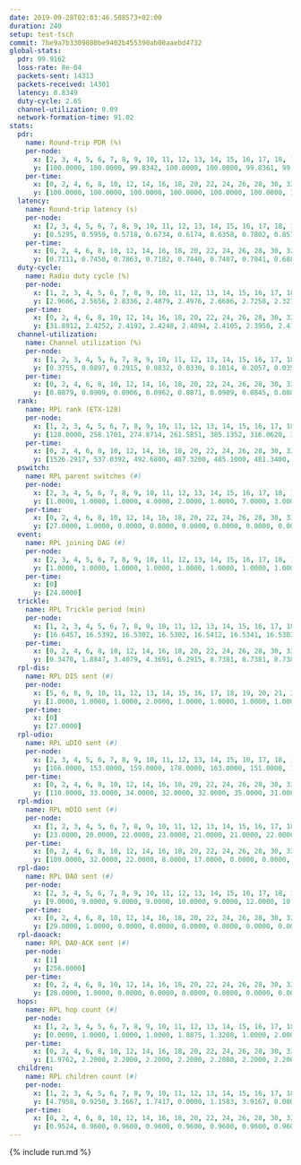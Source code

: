 ```yaml
---
date: 2019-09-28T02:03:46.508573+02:00
duration: 240
setup: test-tsch
commit: 7be9a7b3309080be9402b455390ab00aaebd4732
global-stats:
  pdr: 99.9162
  loss-rate: 8e-04
  packets-sent: 14313
  packets-received: 14301
  latency: 0.8349
  duty-cycle: 2.65
  channel-utilization: 0.09
  network-formation-time: 91.02
stats:
  pdr:
    name: Round-trip PDR (%)
    per-node:
      x: [2, 3, 4, 5, 6, 7, 8, 9, 10, 11, 12, 13, 14, 15, 16, 17, 18, 19, 20, 21, 22, 23, 24, 25]
      y: [100.0000, 100.0000, 99.8342, 100.0000, 100.0000, 99.8361, 99.8363, 100.0000, 100.0000, 100.0000, 100.0000, 99.8296, 100.0000, 99.6865, 100.0000, 99.6377, 99.6429, 100.0000, 100.0000, 100.0000, 100.0000, 99.8252, 100.0000, 99.8316]
    per-time:
      x: [0, 2, 4, 6, 8, 10, 12, 14, 16, 18, 20, 22, 24, 26, 28, 30, 32, 34, 36, 38, 40, 42, 44, 46, 48, 50, 52, 54, 56, 58, 60, 62, 64, 66, 68, 70, 72, 74, 76, 78, 80, 82, 84, 86, 88, 90, 92, 94, 96, 98, 100, 102, 104, 106, 108, 110, 112, 114, 116, 118, 120, 122, 124, 126, 128, 130, 132, 134, 136, 138, 140, 142, 144, 146, 148, 150, 152, 154, 156, 158, 160, 162, 164, 166, 168, 170, 172, 174, 176, 178, 180, 182, 184, 186, 188, 190, 192, 194, 196, 198, 200, 202, 204, 206, 208, 210, 212, 214, 216, 218, 220, 222, 224, 226, 228, 230, 232, 234, 236, 238, 240]
      y: [100.0000, 100.0000, 100.0000, 100.0000, 100.0000, 100.0000, 100.0000, 100.0000, 100.0000, 100.0000, 100.0000, 100.0000, 100.0000, 100.0000, 100.0000, 100.0000, 100.0000, 100.0000, 100.0000, 100.0000, 100.0000, 100.0000, 100.0000, 100.0000, 100.0000, 100.0000, 100.0000, 100.0000, 99.1597, 100.0000, 99.1667, 99.1667, 100.0000, 100.0000, 100.0000, 100.0000, 100.0000, 100.0000, 100.0000, 100.0000, 100.0000, 100.0000, 100.0000, 100.0000, 100.0000, 100.0000, 100.0000, 100.0000, 100.0000, 100.0000, 100.0000, 100.0000, 100.0000, 100.0000, 100.0000, 100.0000, 100.0000, 100.0000, 99.1667, 100.0000, 99.1667, 100.0000, 100.0000, 100.0000, 100.0000, 100.0000, 100.0000, 100.0000, 100.0000, 100.0000, 100.0000, 100.0000, 100.0000, 100.0000, 100.0000, 100.0000, 100.0000, 100.0000, 100.0000, 100.0000, 100.0000, 100.0000, 100.0000, 100.0000, 100.0000, 100.0000, 100.0000, 100.0000, 100.0000, 100.0000, 99.1667, 100.0000, 100.0000, 100.0000, 100.0000, 100.0000, 100.0000, 99.1667, 100.0000, 99.1667, 100.0000, 100.0000, 100.0000, 100.0000, 100.0000, 100.0000, 98.3333, 99.1667, 100.0000, 99.1667, 100.0000, 100.0000, 100.0000, 100.0000, 100.0000, 100.0000, 100.0000, 100.0000, 100.0000, 100.0000, null]
  latency:
    name: Round-trip latency (s)
    per-node:
      x: [2, 3, 4, 5, 6, 7, 8, 9, 10, 11, 12, 13, 14, 15, 16, 17, 18, 19, 20, 21, 22, 23, 24, 25]
      y: [0.5295, 0.5959, 0.5718, 0.6734, 0.6174, 0.6358, 0.7802, 0.8572, 0.7098, 0.8860, 0.7586, 0.6881, 0.8243, 0.8984, 0.6973, 0.9178, 1.0113, 0.9183, 0.8666, 1.0099, 1.0470, 1.1395, 1.1560, 1.2997]
    per-time:
      x: [0, 2, 4, 6, 8, 10, 12, 14, 16, 18, 20, 22, 24, 26, 28, 30, 32, 34, 36, 38, 40, 42, 44, 46, 48, 50, 52, 54, 56, 58, 60, 62, 64, 66, 68, 70, 72, 74, 76, 78, 80, 82, 84, 86, 88, 90, 92, 94, 96, 98, 100, 102, 104, 106, 108, 110, 112, 114, 116, 118, 120, 122, 124, 126, 128, 130, 132, 134, 136, 138, 140, 142, 144, 146, 148, 150, 152, 154, 156, 158, 160, 162, 164, 166, 168, 170, 172, 174, 176, 178, 180, 182, 184, 186, 188, 190, 192, 194, 196, 198, 200, 202, 204, 206, 208, 210, 212, 214, 216, 218, 220, 222, 224, 226, 228, 230, 232, 234, 236, 238, 240]
      y: [0.7111, 0.7450, 0.7863, 0.7182, 0.7440, 0.7407, 0.7041, 0.6887, 0.6875, 0.6949, 0.6997, 0.6862, 0.7050, 0.6988, 0.7364, 0.6902, 0.6547, 0.6910, 0.6719, 0.7065, 0.6698, 0.7256, 0.6305, 0.6671, 0.6783, 0.6353, 0.6987, 0.7044, 0.7035, 0.7017, 0.7524, 0.6979, 0.7637, 0.7353, 0.7403, 0.7208, 0.7580, 0.6957, 0.6116, 0.6499, 0.7322, 0.7654, 0.6624, 0.7010, 0.6635, 0.6692, 0.6360, 0.7413, 0.7717, 0.7217, 0.6493, 0.6563, 0.6763, 0.7000, 0.7904, 0.6971, 0.7012, 0.6812, 0.7244, 0.7516, 0.7186, 0.7649, 0.6558, 0.7067, 0.6511, 0.6890, 0.7382, 0.7744, 0.6897, 0.6320, 0.6677, 0.6551, 0.7398, 0.7991, 0.7341, 0.7099, 0.7186, 0.7827, 0.8340, 0.7230, 0.7552, 0.7132, 0.7029, 0.8577, 0.9251, 0.8655, 0.7816, 0.7324, 0.7269, 0.9113, 1.2726, 0.9467, 0.9187, 0.8026, 0.7635, 0.9728, 1.5531, 1.3456, 1.0461, 0.9591, 0.7907, 0.9164, 1.6028, 1.4222, 1.1058, 0.8705, 0.9482, 0.9033, 1.6108, 1.5655, 1.4350, 1.2070, 1.0245, 1.0837, 1.6258, 1.6411, 1.5578, 1.5155, 1.3452, 1.0586, null]
  duty-cycle:
    name: Radio duty cycle (%)
    per-node:
      x: [1, 2, 3, 4, 5, 6, 7, 8, 9, 10, 11, 12, 13, 14, 15, 16, 17, 18, 19, 20, 21, 22, 23, 24, 25]
      y: [2.9606, 2.5656, 2.8336, 2.4879, 2.4976, 2.6686, 2.7258, 2.3278, 2.5571, 2.4939, 2.4876, 2.6645, 2.6165, 2.4872, 2.6152, 2.9490, 2.5255, 2.5623, 2.6555, 2.8510, 2.7942, 2.6866, 2.7573, 2.6220, 2.7670]
    per-time:
      x: [0, 2, 4, 6, 8, 10, 12, 14, 16, 18, 20, 22, 24, 26, 28, 30, 32, 34, 36, 38, 40, 42, 44, 46, 48, 50, 52, 54, 56, 58, 60, 62, 64, 66, 68, 70, 72, 74, 76, 78, 80, 82, 84, 86, 88, 90, 92, 94, 96, 98, 100, 102, 104, 106, 108, 110, 112, 114, 116, 118, 120, 122, 124, 126, 128, 130, 132, 134, 136, 138, 140, 142, 144, 146, 148, 150, 152, 154, 156, 158, 160, 162, 164, 166, 168, 170, 172, 174, 176, 178, 180, 182, 184, 186, 188, 190, 192, 194, 196, 198, 200, 202, 204, 206, 208, 210, 212, 214, 216, 218, 220, 222, 224, 226, 228, 230, 232, 234, 236, 238]
      y: [31.8912, 2.4252, 2.4192, 2.4248, 2.4094, 2.4105, 2.3950, 2.4108, 2.4082, 2.3947, 2.3958, 2.3861, 2.3958, 2.3952, 2.4376, 2.4122, 2.4005, 2.4025, 2.3873, 2.4027, 2.4000, 2.3985, 2.4061, 2.3985, 2.4047, 2.4005, 2.3874, 2.3952, 2.4171, 2.3985, 2.3987, 2.4238, 2.4088, 2.4114, 2.4120, 2.3966, 2.3991, 2.4103, 2.3843, 2.3853, 2.3980, 2.4150, 2.4026, 2.4015, 2.4038, 2.3972, 2.4010, 2.3879, 2.4238, 2.4034, 2.3959, 2.4066, 2.4004, 2.3895, 2.3925, 2.3975, 2.3955, 2.4116, 2.4014, 2.4076, 2.4011, 2.3941, 2.3958, 2.3957, 2.4014, 2.4028, 2.3991, 2.4022, 2.4055, 2.3861, 2.3815, 2.4007, 2.3903, 2.3922, 2.4086, 2.3985, 2.4005, 2.4055, 2.4056, 2.4001, 2.3821, 2.4172, 2.3944, 2.3969, 2.3964, 2.3978, 2.4026, 2.3907, 2.3979, 2.3909, 2.3950, 2.3897, 2.3934, 2.3977, 2.3885, 2.4096, 2.3917, 2.3902, 2.3868, 2.3959, 2.3917, 2.3849, 2.3904, 2.4081, 2.3983, 2.4016, 2.3945, 2.4001, 2.3973, 2.4144, 2.4007, 2.4051, 2.3988, 2.4010, 2.4226, 2.4111, 2.3963, 2.3978, 2.3940, 2.4123]
  channel-utilization:
    name: Channel utilization (%)
    per-node:
      x: [1, 2, 3, 4, 5, 6, 7, 8, 9, 10, 11, 12, 13, 14, 15, 16, 17, 18, 19, 20, 21, 22, 23, 24, 25]
      y: [0.3755, 0.0897, 0.2915, 0.0832, 0.0330, 0.1014, 0.2057, 0.0358, 0.0357, 0.0333, 0.0328, 0.0349, 0.0961, 0.0357, 0.0485, 0.2066, 0.0426, 0.0347, 0.0631, 0.0446, 0.0767, 0.0369, 0.0304, 0.0312, 0.0320]
    per-time:
      x: [0, 2, 4, 6, 8, 10, 12, 14, 16, 18, 20, 22, 24, 26, 28, 30, 32, 34, 36, 38, 40, 42, 44, 46, 48, 50, 52, 54, 56, 58, 60, 62, 64, 66, 68, 70, 72, 74, 76, 78, 80, 82, 84, 86, 88, 90, 92, 94, 96, 98, 100, 102, 104, 106, 108, 110, 112, 114, 116, 118, 120, 122, 124, 126, 128, 130, 132, 134, 136, 138, 140, 142, 144, 146, 148, 150, 152, 154, 156, 158, 160, 162, 164, 166, 168, 170, 172, 174, 176, 178, 180, 182, 184, 186, 188, 190, 192, 194, 196, 198, 200, 202, 204, 206, 208, 210, 212, 214, 216, 218, 220, 222, 224, 226, 228, 230, 232, 234, 236, 238]
      y: [0.0879, 0.0909, 0.0906, 0.0962, 0.0871, 0.0909, 0.0845, 0.0883, 0.0860, 0.0830, 0.0844, 0.0809, 0.0847, 0.0850, 0.1017, 0.0926, 0.0822, 0.0853, 0.0809, 0.0882, 0.0857, 0.0853, 0.0873, 0.0812, 0.0847, 0.0858, 0.0789, 0.0847, 0.0951, 0.0851, 0.0872, 0.0952, 0.0875, 0.0899, 0.0915, 0.0847, 0.0853, 0.0893, 0.0797, 0.0816, 0.0883, 0.0897, 0.0885, 0.0863, 0.0873, 0.0825, 0.0892, 0.0826, 0.0934, 0.0858, 0.0836, 0.0861, 0.0847, 0.0810, 0.0821, 0.0867, 0.0845, 0.0902, 0.0869, 0.0890, 0.0851, 0.0820, 0.0827, 0.0823, 0.0874, 0.0868, 0.0842, 0.0857, 0.0867, 0.0785, 0.0768, 0.0866, 0.0814, 0.0811, 0.0870, 0.0834, 0.0840, 0.0875, 0.0847, 0.0851, 0.0777, 0.0929, 0.0822, 0.0843, 0.0822, 0.0820, 0.0849, 0.0803, 0.0842, 0.0855, 0.0791, 0.0809, 0.0819, 0.0835, 0.0784, 0.0869, 0.0812, 0.0809, 0.0799, 0.0845, 0.0814, 0.0791, 0.0792, 0.0858, 0.0837, 0.0854, 0.0817, 0.0851, 0.0837, 0.0903, 0.0873, 0.0833, 0.0833, 0.0804, 0.0947, 0.0903, 0.0864, 0.0831, 0.0821, 0.0879]
  rank:
    name: RPL rank (ETX-128)
    per-node:
      x: [1, 2, 3, 4, 5, 6, 7, 8, 9, 10, 11, 12, 13, 14, 15, 16, 17, 18, 19, 20, 21, 22, 23, 24, 25]
      y: [128.0000, 258.1701, 274.8714, 261.5851, 385.1352, 316.0620, 313.4315, 432.4615, 462.1440, 414.7613, 453.4463, 422.0442, 439.6516, 501.1120, 443.6198, 424.7541, 511.6802, 586.8072, 566.7671, 563.7542, 579.9426, 581.6543, 679.1336, 965.2500, 694.8648]
    per-time:
      x: [0, 2, 4, 6, 8, 10, 12, 14, 16, 18, 20, 22, 24, 26, 28, 30, 32, 34, 36, 38, 40, 42, 44, 46, 48, 50, 52, 54, 56, 58, 60, 62, 64, 66, 68, 70, 72, 74, 76, 78, 80, 82, 84, 86, 88, 90, 92, 94, 96, 98, 100, 102, 104, 106, 108, 110, 112, 114, 116, 118, 120, 122, 124, 126, 128, 130, 132, 134, 136, 138, 140, 142, 144, 146, 148, 150, 152, 154, 156, 158, 160, 162, 164, 166, 168, 170, 172, 174, 176, 178, 180, 182, 184, 186, 188, 190, 192, 194, 196, 198, 200, 202, 204, 206, 208, 210, 212, 214, 216, 218, 220, 222, 224, 226, 228, 230, 232, 234, 236, 238]
      y: [1526.2917, 537.0392, 492.6800, 487.3200, 485.1000, 481.3400, 482.0200, 473.5000, 464.0400, 471.6400, 475.4600, 472.7255, 466.0200, 464.3137, 457.2800, 456.8000, 455.3400, 447.4600, 448.3800, 448.7200, 449.1765, 443.7255, 444.1000, 447.7059, 446.6667, 445.5800, 443.7800, 441.7451, 463.1600, 472.1600, 463.0000, 496.5000, 516.5098, 503.6078, 489.4200, 486.6600, 489.6604, 470.2600, 461.2075, 466.9615, 456.5800, 462.7000, 457.1200, 456.2200, 452.4706, 451.9800, 453.3137, 450.2000, 454.2593, 444.4118, 440.8800, 438.9200, 444.2200, 443.6000, 447.2157, 449.8600, 446.8077, 447.8400, 452.1200, 465.1765, 467.2200, 462.8235, 452.9057, 451.9600, 468.0377, 453.4600, 453.9600, 447.3000, 450.5600, 451.9200, 457.4200, 459.1800, 456.8800, 457.7308, 445.2800, 447.6226, 432.4000, 437.4314, 433.7843, 430.6800, 437.8462, 434.3462, 428.8800, 427.0800, 426.0400, 426.8600, 425.4200, 432.5800, 430.9200, 431.3000, 431.9800, 438.9020, 443.5600, 448.2549, 446.7000, 451.5800, 456.8235, 458.0800, 454.2115, 452.0196, 454.1373, 451.9800, 447.8039, 443.5600, 451.0400, 444.2941, 437.9038, 436.6200, 444.8462, 445.6154, 445.8824, 449.2000, 448.0000, 446.4200, 486.3455, 462.6852, 461.0600, 461.4600, 465.1200, 460.4528]
  pswitch:
    name: RPL parent switches (#)
    per-node:
      x: [2, 3, 4, 5, 6, 7, 8, 9, 10, 11, 12, 13, 14, 15, 16, 17, 18, 19, 20, 21, 22, 23, 24, 25]
      y: [1.0000, 1.0000, 1.0000, 4.0000, 2.0000, 1.0000, 7.0000, 3.0000, 3.0000, 2.0000, 9.0000, 4.0000, 1.0000, 2.0000, 4.0000, 7.0000, 9.0000, 9.0000, 1.0000, 5.0000, 4.0000, 8.0000, 12.0000, 5.0000]
    per-time:
      x: [0, 2, 4, 6, 8, 10, 12, 14, 16, 18, 20, 22, 24, 26, 28, 30, 32, 34, 36, 38, 40, 42, 44, 46, 48, 50, 52, 54, 56, 58, 60, 62, 64, 66, 68, 70, 72, 74, 76, 78, 80, 82, 84, 86, 88, 90, 92, 94, 96, 98, 100, 102, 104, 106, 108, 110, 112, 114, 116, 118, 120, 122, 124, 126, 128, 130, 132, 134, 136, 138, 140, 142, 144, 146, 148, 150, 152, 154, 156, 158, 160, 162, 164, 166, 168, 170, 172, 174, 176, 178, 180, 182, 184, 186, 188, 190, 192, 194, 196, 198, 200, 202, 204, 206, 208, 210, 212, 214, 216, 218, 220, 222, 224, 226, 228, 230, 232, 234, 236, 238]
      y: [27.0000, 1.0000, 0.0000, 0.0000, 0.0000, 0.0000, 0.0000, 0.0000, 0.0000, 0.0000, 0.0000, 1.0000, 0.0000, 1.0000, 0.0000, 0.0000, 0.0000, 0.0000, 0.0000, 0.0000, 1.0000, 1.0000, 0.0000, 1.0000, 1.0000, 0.0000, 0.0000, 1.0000, 0.0000, 0.0000, 1.0000, 2.0000, 1.0000, 1.0000, 0.0000, 0.0000, 3.0000, 0.0000, 3.0000, 2.0000, 0.0000, 0.0000, 0.0000, 0.0000, 1.0000, 0.0000, 1.0000, 0.0000, 4.0000, 1.0000, 0.0000, 0.0000, 0.0000, 0.0000, 1.0000, 0.0000, 2.0000, 0.0000, 0.0000, 1.0000, 0.0000, 1.0000, 3.0000, 0.0000, 3.0000, 0.0000, 0.0000, 0.0000, 0.0000, 0.0000, 0.0000, 0.0000, 0.0000, 2.0000, 0.0000, 3.0000, 0.0000, 1.0000, 1.0000, 0.0000, 2.0000, 2.0000, 0.0000, 0.0000, 0.0000, 0.0000, 0.0000, 0.0000, 0.0000, 0.0000, 0.0000, 1.0000, 0.0000, 1.0000, 0.0000, 0.0000, 1.0000, 0.0000, 2.0000, 1.0000, 1.0000, 0.0000, 1.0000, 0.0000, 0.0000, 1.0000, 2.0000, 0.0000, 2.0000, 2.0000, 1.0000, 0.0000, 0.0000, 0.0000, 5.0000, 4.0000, 0.0000, 0.0000, 0.0000, 3.0000]
  event:
    name: RPL joining DAG (#)
    per-node:
      x: [2, 3, 4, 5, 6, 7, 8, 9, 10, 11, 12, 13, 14, 15, 16, 17, 18, 19, 20, 21, 22, 23, 24, 25]
      y: [1.0000, 1.0000, 1.0000, 1.0000, 1.0000, 1.0000, 1.0000, 1.0000, 1.0000, 1.0000, 1.0000, 1.0000, 1.0000, 1.0000, 1.0000, 1.0000, 1.0000, 1.0000, 1.0000, 1.0000, 1.0000, 1.0000, 1.0000, 1.0000]
    per-time:
      x: [0]
      y: [24.0000]
  trickle:
    name: RPL Trickle period (min)
    per-node:
      x: [1, 2, 3, 4, 5, 6, 7, 8, 9, 10, 11, 12, 13, 14, 15, 16, 17, 18, 19, 20, 21, 22, 23, 24, 25]
      y: [16.6457, 16.5392, 16.5302, 16.5302, 16.5412, 16.5341, 16.5302, 16.4827, 16.5329, 16.5380, 16.4658, 16.4827, 16.5365, 16.5302, 16.5262, 16.5342, 16.5620, 16.5554, 16.4827, 16.5717, 16.6056, 16.6020, 16.5985, 16.5639, 16.5507]
    per-time:
      x: [0, 2, 4, 6, 8, 10, 12, 14, 16, 18, 20, 22, 24, 26, 28, 30, 32, 34, 36, 38, 40, 42, 44, 46, 48, 50, 52, 54, 56, 58, 60, 62, 64, 66, 68, 70, 72, 74, 76, 78, 80, 82, 84, 86, 88, 90, 92, 94, 96, 98, 100, 102, 104, 106, 108, 110, 112, 114, 116, 118, 120, 122, 124, 126, 128, 130, 132, 134, 136, 138, 140, 142, 144, 146, 148, 150, 152, 154, 156, 158, 160, 162, 164, 166, 168, 170, 172, 174, 176, 178, 180, 182, 184, 186, 188, 190, 192, 194, 196, 198, 200, 202, 204, 206, 208, 210, 212, 214, 216, 218, 220, 222, 224, 226, 228, 230, 232, 234, 236, 238]
      y: [0.3470, 1.8847, 3.4079, 4.3691, 6.2915, 8.7381, 8.7381, 8.7381, 8.9129, 17.3015, 17.4763, 17.4763, 17.4763, 17.4763, 17.4763, 17.4763, 17.4763, 17.4763, 17.4763, 17.4763, 17.4763, 17.4763, 17.4763, 17.4763, 17.4763, 17.4763, 17.4763, 17.4763, 17.4763, 17.4763, 17.4763, 17.4763, 17.4763, 17.4763, 17.4763, 17.4763, 17.4763, 17.4763, 17.4763, 17.4763, 17.4763, 17.4763, 17.4763, 17.4763, 17.4763, 17.4763, 17.4763, 17.4763, 17.4763, 17.4763, 17.4763, 17.4763, 17.4763, 17.4763, 17.4763, 17.4763, 17.4763, 17.4763, 17.4763, 17.4763, 17.4763, 17.4763, 17.4763, 17.4763, 17.4763, 17.4763, 17.4763, 17.4763, 17.4763, 17.4763, 17.4763, 17.4763, 17.4763, 17.4763, 17.4763, 17.4763, 17.4763, 17.4763, 17.4763, 17.4763, 17.4763, 17.4763, 17.4763, 17.4763, 17.4763, 17.4763, 17.4763, 17.4763, 17.4763, 17.4763, 17.4763, 17.4763, 17.4763, 17.4763, 17.4763, 17.4763, 17.4763, 17.4763, 17.4763, 17.4763, 17.4763, 17.4763, 17.4763, 17.4763, 17.4763, 17.4763, 17.4763, 17.4763, 17.4763, 17.4763, 17.4763, 17.4763, 17.4763, 17.4763, 17.4763, 17.4763, 17.4763, 17.4763, 17.4763, 17.4763]
  rpl-dis:
    name: RPL DIS sent (#)
    per-node:
      x: [5, 6, 8, 9, 10, 11, 12, 13, 14, 15, 16, 17, 18, 19, 20, 21, 22, 23, 24, 25]
      y: [1.0000, 1.0000, 1.0000, 2.0000, 1.0000, 1.0000, 1.0000, 1.0000, 1.0000, 1.0000, 1.0000, 1.0000, 1.0000, 1.0000, 2.0000, 2.0000, 2.0000, 2.0000, 2.0000, 2.0000]
    per-time:
      x: [0]
      y: [27.0000]
  rpl-udio:
    name: RPL uDIO sent (#)
    per-node:
      x: [2, 3, 4, 5, 6, 7, 8, 9, 10, 11, 12, 13, 14, 15, 16, 17, 18, 19, 20, 21, 22, 23, 24, 25]
      y: [166.0000, 153.0000, 159.0000, 178.0000, 163.0000, 151.0000, 168.0000, 167.0000, 164.0000, 168.0000, 172.0000, 167.0000, 168.0000, 165.0000, 138.0000, 165.0000, 169.0000, 164.0000, 165.0000, 152.0000, 168.0000, 172.0000, 175.0000, 171.0000]
    per-time:
      x: [0, 2, 4, 6, 8, 10, 12, 14, 16, 18, 20, 22, 24, 26, 28, 30, 32, 34, 36, 38, 40, 42, 44, 46, 48, 50, 52, 54, 56, 58, 60, 62, 64, 66, 68, 70, 72, 74, 76, 78, 80, 82, 84, 86, 88, 90, 92, 94, 96, 98, 100, 102, 104, 106, 108, 110, 112, 114, 116, 118, 120, 122, 124, 126, 128, 130, 132, 134, 136, 138, 140, 142, 144, 146, 148, 150, 152, 154, 156, 158, 160, 162, 164, 166, 168, 170, 172, 174, 176, 178, 180, 182, 184, 186, 188, 190, 192, 194, 196, 198, 200, 202, 204, 206, 208, 210, 212, 214, 216, 218, 220, 222, 224, 226, 228, 230, 232, 234, 236, 238, 240]
      y: [110.0000, 33.0000, 34.0000, 32.0000, 32.0000, 35.0000, 31.0000, 31.0000, 29.0000, 38.0000, 33.0000, 29.0000, 30.0000, 32.0000, 32.0000, 31.0000, 33.0000, 34.0000, 29.0000, 33.0000, 29.0000, 32.0000, 33.0000, 31.0000, 32.0000, 34.0000, 31.0000, 29.0000, 32.0000, 34.0000, 31.0000, 44.0000, 37.0000, 31.0000, 27.0000, 34.0000, 34.0000, 30.0000, 34.0000, 34.0000, 35.0000, 32.0000, 33.0000, 28.0000, 28.0000, 34.0000, 38.0000, 29.0000, 34.0000, 31.0000, 26.0000, 33.0000, 32.0000, 36.0000, 33.0000, 34.0000, 28.0000, 37.0000, 26.0000, 29.0000, 31.0000, 33.0000, 29.0000, 35.0000, 26.0000, 34.0000, 28.0000, 31.0000, 35.0000, 42.0000, 29.0000, 34.0000, 31.0000, 28.0000, 32.0000, 36.0000, 29.0000, 34.0000, 31.0000, 35.0000, 34.0000, 29.0000, 33.0000, 28.0000, 34.0000, 34.0000, 33.0000, 31.0000, 33.0000, 26.0000, 34.0000, 38.0000, 30.0000, 30.0000, 35.0000, 37.0000, 30.0000, 31.0000, 31.0000, 34.0000, 35.0000, 27.0000, 34.0000, 31.0000, 30.0000, 30.0000, 34.0000, 36.0000, 30.0000, 33.0000, 28.0000, 31.0000, 34.0000, 32.0000, 44.0000, 33.0000, 31.0000, 34.0000, 29.0000, 34.0000, 0.0000]
  rpl-mdio:
    name: RPL mDIO sent (#)
    per-node:
      x: [1, 2, 3, 4, 5, 6, 7, 8, 9, 10, 11, 12, 13, 14, 15, 16, 17, 18, 19, 20, 21, 22, 23, 24, 25]
      y: [23.0000, 20.0000, 22.0000, 23.0000, 21.0000, 21.0000, 22.0000, 22.0000, 21.0000, 20.0000, 21.0000, 20.0000, 22.0000, 21.0000, 20.0000, 20.0000, 21.0000, 21.0000, 21.0000, 20.0000, 20.0000, 20.0000, 20.0000, 20.0000, 21.0000]
    per-time:
      x: [0, 2, 4, 6, 8, 10, 12, 14, 16, 18, 20, 22, 24, 26, 28, 30, 32, 34, 36, 38, 40, 42, 44, 46, 48, 50, 52, 54, 56, 58, 60, 62, 64, 66, 68, 70, 72, 74, 76, 78, 80, 82, 84, 86, 88, 90, 92, 94, 96, 98, 100, 102, 104, 106, 108, 110, 112, 114, 116, 118, 120, 122, 124, 126, 128, 130, 132, 134, 136, 138, 140, 142, 144, 146, 148, 150, 152, 154, 156, 158, 160, 162, 164, 166, 168, 170, 172, 174, 176, 178, 180, 182, 184, 186, 188, 190, 192, 194, 196, 198, 200, 202, 204, 206, 208, 210, 212, 214, 216, 218, 220, 222, 224, 226, 228, 230, 232, 234, 236, 238]
      y: [109.0000, 32.0000, 22.0000, 8.0000, 17.0000, 0.0000, 0.0000, 13.0000, 11.0000, 1.0000, 0.0000, 0.0000, 0.0000, 4.0000, 4.0000, 6.0000, 6.0000, 5.0000, 0.0000, 0.0000, 0.0000, 0.0000, 11.0000, 7.0000, 4.0000, 3.0000, 0.0000, 0.0000, 0.0000, 0.0000, 1.0000, 6.0000, 8.0000, 6.0000, 3.0000, 1.0000, 0.0000, 0.0000, 0.0000, 1.0000, 4.0000, 7.0000, 4.0000, 9.0000, 0.0000, 0.0000, 0.0000, 0.0000, 5.0000, 6.0000, 1.0000, 9.0000, 4.0000, 0.0000, 0.0000, 0.0000, 0.0000, 6.0000, 5.0000, 6.0000, 6.0000, 2.0000, 0.0000, 0.0000, 0.0000, 3.0000, 4.0000, 5.0000, 6.0000, 4.0000, 3.0000, 0.0000, 0.0000, 0.0000, 5.0000, 6.0000, 7.0000, 3.0000, 4.0000, 0.0000, 0.0000, 0.0000, 0.0000, 3.0000, 5.0000, 6.0000, 6.0000, 5.0000, 0.0000, 0.0000, 0.0000, 0.0000, 2.0000, 6.0000, 7.0000, 8.0000, 2.0000, 0.0000, 0.0000, 0.0000, 0.0000, 1.0000, 8.0000, 9.0000, 6.0000, 1.0000, 0.0000, 0.0000, 0.0000, 4.0000, 6.0000, 2.0000, 7.0000, 6.0000, 0.0000, 0.0000, 0.0000, 0.0000, 5.0000, 5.0000]
  rpl-dao:
    name: RPL DAO sent (#)
    per-node:
      x: [2, 3, 4, 5, 6, 7, 8, 9, 10, 11, 12, 13, 14, 15, 16, 17, 18, 19, 20, 21, 22, 23, 24, 25]
      y: [9.0000, 9.0000, 9.0000, 9.0000, 10.0000, 9.0000, 12.0000, 10.0000, 10.0000, 10.0000, 15.0000, 11.0000, 9.0000, 9.0000, 10.0000, 14.0000, 12.0000, 13.0000, 10.0000, 11.0000, 10.0000, 13.0000, 14.0000, 12.0000]
    per-time:
      x: [0, 2, 4, 6, 8, 10, 12, 14, 16, 18, 20, 22, 24, 26, 28, 30, 32, 34, 36, 38, 40, 42, 44, 46, 48, 50, 52, 54, 56, 58, 60, 62, 64, 66, 68, 70, 72, 74, 76, 78, 80, 82, 84, 86, 88, 90, 92, 94, 96, 98, 100, 102, 104, 106, 108, 110, 112, 114, 116, 118, 120, 122, 124, 126, 128, 130, 132, 134, 136, 138, 140, 142, 144, 146, 148, 150, 152, 154, 156, 158, 160, 162, 164, 166, 168, 170, 172, 174, 176, 178, 180, 182, 184, 186, 188, 190, 192, 194, 196, 198, 200, 202, 204, 206, 208, 210, 212, 214, 216, 218, 220, 222, 224, 226, 228, 230, 232, 234, 236, 238]
      y: [29.0000, 1.0000, 0.0000, 0.0000, 0.0000, 0.0000, 0.0000, 0.0000, 0.0000, 0.0000, 0.0000, 1.0000, 0.0000, 1.0000, 21.0000, 1.0000, 0.0000, 0.0000, 0.0000, 0.0000, 1.0000, 1.0000, 0.0000, 1.0000, 1.0000, 0.0000, 1.0000, 1.0000, 17.0000, 1.0000, 1.0000, 2.0000, 1.0000, 1.0000, 1.0000, 1.0000, 3.0000, 0.0000, 2.0000, 2.0000, 0.0000, 1.0000, 6.0000, 6.0000, 2.0000, 0.0000, 2.0000, 1.0000, 4.0000, 2.0000, 1.0000, 0.0000, 2.0000, 0.0000, 1.0000, 1.0000, 3.0000, 8.0000, 1.0000, 2.0000, 1.0000, 2.0000, 5.0000, 1.0000, 3.0000, 0.0000, 2.0000, 0.0000, 0.0000, 0.0000, 1.0000, 9.0000, 1.0000, 3.0000, 0.0000, 2.0000, 4.0000, 3.0000, 1.0000, 1.0000, 2.0000, 5.0000, 0.0000, 0.0000, 0.0000, 7.0000, 1.0000, 3.0000, 1.0000, 1.0000, 0.0000, 4.0000, 1.0000, 2.0000, 0.0000, 5.0000, 1.0000, 0.0000, 2.0000, 6.0000, 4.0000, 1.0000, 1.0000, 1.0000, 0.0000, 2.0000, 5.0000, 1.0000, 2.0000, 4.0000, 1.0000, 0.0000, 1.0000, 4.0000, 10.0000, 5.0000, 0.0000, 0.0000, 0.0000, 3.0000]
  rpl-daoack:
    name: RPL DAO-ACK sent (#)
    per-node:
      x: [1]
      y: [256.0000]
    per-time:
      x: [0, 2, 4, 6, 8, 10, 12, 14, 16, 18, 20, 22, 24, 26, 28, 30, 32, 34, 36, 38, 40, 42, 44, 46, 48, 50, 52, 54, 56, 58, 60, 62, 64, 66, 68, 70, 72, 74, 76, 78, 80, 82, 84, 86, 88, 90, 92, 94, 96, 98, 100, 102, 104, 106, 108, 110, 112, 114, 116, 118, 120, 122, 124, 126, 128, 130, 132, 134, 136, 138, 140, 142, 144, 146, 148, 150, 152, 154, 156, 158, 160, 162, 164, 166, 168, 170, 172, 174, 176, 178, 180, 182, 184, 186, 188, 190, 192, 194, 196, 198, 200, 202, 204, 206, 208, 210, 212, 214, 216, 218, 220, 222, 224, 226, 228, 230, 232, 234, 236, 238]
      y: [28.0000, 1.0000, 0.0000, 0.0000, 0.0000, 0.0000, 0.0000, 0.0000, 0.0000, 0.0000, 0.0000, 1.0000, 0.0000, 1.0000, 21.0000, 1.0000, 0.0000, 0.0000, 0.0000, 0.0000, 1.0000, 1.0000, 0.0000, 1.0000, 1.0000, 0.0000, 1.0000, 1.0000, 17.0000, 1.0000, 1.0000, 2.0000, 1.0000, 1.0000, 1.0000, 1.0000, 3.0000, 0.0000, 2.0000, 2.0000, 0.0000, 1.0000, 6.0000, 6.0000, 2.0000, 0.0000, 2.0000, 1.0000, 4.0000, 2.0000, 1.0000, 0.0000, 2.0000, 0.0000, 1.0000, 1.0000, 3.0000, 8.0000, 1.0000, 2.0000, 1.0000, 2.0000, 5.0000, 1.0000, 3.0000, 0.0000, 2.0000, 0.0000, 0.0000, 0.0000, 1.0000, 9.0000, 1.0000, 3.0000, 0.0000, 2.0000, 4.0000, 3.0000, 1.0000, 1.0000, 2.0000, 4.0000, 0.0000, 0.0000, 0.0000, 7.0000, 1.0000, 3.0000, 1.0000, 1.0000, 0.0000, 4.0000, 1.0000, 2.0000, 0.0000, 5.0000, 1.0000, 0.0000, 2.0000, 6.0000, 4.0000, 1.0000, 1.0000, 1.0000, 0.0000, 2.0000, 5.0000, 1.0000, 2.0000, 4.0000, 1.0000, 0.0000, 1.0000, 3.0000, 9.0000, 5.0000, 0.0000, 0.0000, 0.0000, 3.0000]
  hops:
    name: RPL hop count (#)
    per-node:
      x: [1, 2, 3, 4, 5, 6, 7, 8, 9, 10, 11, 12, 13, 14, 15, 16, 17, 18, 19, 20, 21, 22, 23, 24, 25]
      y: [0.0000, 1.0000, 1.0000, 1.0000, 1.8875, 1.3208, 1.0000, 2.0000, 2.0000, 2.0000, 2.0000, 1.9958, 2.0000, 2.0000, 2.0000, 2.0000, 2.2917, 3.0000, 3.0000, 3.0000, 3.0000, 3.1130, 4.0084, 4.0042, 4.0000]
    per-time:
      x: [0, 2, 4, 6, 8, 10, 12, 14, 16, 18, 20, 22, 24, 26, 28, 30, 32, 34, 36, 38, 40, 42, 44, 46, 48, 50, 52, 54, 56, 58, 60, 62, 64, 66, 68, 70, 72, 74, 76, 78, 80, 82, 84, 86, 88, 90, 92, 94, 96, 98, 100, 102, 104, 106, 108, 110, 112, 114, 116, 118, 120, 122, 124, 126, 128, 130, 132, 134, 136, 138, 140, 142, 144, 146, 148, 150, 152, 154, 156, 158, 160, 162, 164, 166, 168, 170, 172, 174, 176, 178, 180, 182, 184, 186, 188, 190, 192, 194, 196, 198, 200, 202, 204, 206, 208, 210, 212, 214, 216, 218, 220, 222, 224, 226, 228, 230, 232, 234, 236, 238]
      y: [1.9762, 2.2000, 2.2000, 2.2000, 2.2000, 2.2000, 2.2000, 2.2000, 2.2000, 2.2000, 2.2000, 2.2000, 2.2000, 2.2000, 2.2000, 2.2000, 2.2000, 2.2000, 2.2000, 2.2000, 2.2000, 2.2000, 2.2000, 2.2000, 2.2000, 2.2000, 2.2000, 2.2000, 2.2000, 2.2000, 2.2000, 2.2000, 2.2000, 2.2000, 2.2000, 2.2000, 2.2200, 2.2400, 2.2200, 2.2000, 2.2000, 2.2000, 2.2000, 2.2000, 2.2000, 2.2000, 2.2000, 2.2000, 2.2000, 2.1600, 2.1600, 2.1600, 2.1600, 2.1600, 2.1600, 2.1600, 2.1600, 2.1600, 2.1600, 2.1600, 2.1600, 2.1600, 2.1600, 2.1600, 2.1600, 2.1600, 2.1600, 2.1600, 2.1600, 2.1600, 2.1600, 2.1600, 2.1600, 2.1600, 2.1600, 2.1600, 2.1600, 2.1600, 2.2000, 2.2000, 2.2000, 2.2000, 2.2000, 2.2000, 2.2000, 2.2000, 2.2000, 2.2000, 2.2000, 2.2000, 2.2000, 2.2000, 2.2000, 2.2000, 2.2000, 2.2000, 2.2000, 2.2000, 2.2000, 2.2000, 2.2000, 2.2000, 2.2000, 2.2000, 2.2000, 2.2000, 2.1800, 2.1600, 2.1600, 2.1400, 2.1400, 2.1600, 2.1600, 2.1600, 2.1200, 2.1200, 2.1200, 2.1200, 2.1200, 2.2200]
  children:
    name: RPL children count (#)
    per-node:
      x: [1, 2, 3, 4, 5, 6, 7, 8, 9, 10, 11, 12, 13, 14, 15, 16, 17, 18, 19, 20, 21, 22, 23, 24, 25]
      y: [4.7958, 0.9250, 3.1667, 1.7417, 0.0000, 1.1583, 3.9167, 0.0000, 0.0000, 0.0000, 0.0000, 0.0000, 1.0250, 0.0000, 0.4477, 3.4583, 0.2333, 0.1000, 0.9623, 0.3975, 1.4686, 0.1841, 0.0000, 0.0000, 0.0000]
    per-time:
      x: [0, 2, 4, 6, 8, 10, 12, 14, 16, 18, 20, 22, 24, 26, 28, 30, 32, 34, 36, 38, 40, 42, 44, 46, 48, 50, 52, 54, 56, 58, 60, 62, 64, 66, 68, 70, 72, 74, 76, 78, 80, 82, 84, 86, 88, 90, 92, 94, 96, 98, 100, 102, 104, 106, 108, 110, 112, 114, 116, 118, 120, 122, 124, 126, 128, 130, 132, 134, 136, 138, 140, 142, 144, 146, 148, 150, 152, 154, 156, 158, 160, 162, 164, 166, 168, 170, 172, 174, 176, 178, 180, 182, 184, 186, 188, 190, 192, 194, 196, 198, 200, 202, 204, 206, 208, 210, 212, 214, 216, 218, 220, 222, 224, 226, 228, 230, 232, 234, 236, 238]
      y: [0.9524, 0.9600, 0.9600, 0.9600, 0.9600, 0.9600, 0.9600, 0.9600, 0.9600, 0.9600, 0.9600, 0.9600, 0.9600, 0.9600, 0.9600, 0.9600, 0.9600, 0.9600, 0.9600, 0.9600, 0.9600, 0.9600, 0.9600, 0.9600, 0.9600, 0.9600, 0.9600, 0.9600, 0.9600, 0.9600, 0.9600, 0.9600, 0.9600, 0.9600, 0.9600, 0.9600, 0.9600, 0.9600, 0.9600, 0.9600, 0.9600, 0.9600, 0.9600, 0.9600, 0.9600, 0.9600, 0.9600, 0.9600, 0.9600, 0.9600, 0.9600, 0.9600, 0.9600, 0.9600, 0.9600, 0.9600, 0.9600, 0.9600, 0.9600, 0.9600, 0.9600, 0.9600, 0.9600, 0.9600, 0.9600, 0.9600, 0.9600, 0.9600, 0.9600, 0.9600, 0.9600, 0.9600, 0.9600, 0.9600, 0.9600, 0.9600, 0.9600, 0.9600, 0.9600, 0.9600, 0.9600, 0.9600, 0.9600, 0.9600, 0.9600, 0.9600, 0.9600, 0.9600, 0.9600, 0.9600, 0.9600, 0.9600, 0.9600, 0.9600, 0.9600, 0.9600, 0.9600, 0.9600, 0.9600, 0.9600, 0.9600, 0.9600, 0.9600, 0.9600, 0.9600, 0.9600, 0.9600, 0.9600, 0.9600, 0.9600, 0.9600, 0.9600, 0.9600, 0.9600, 0.9600, 0.9600, 0.9600, 0.9600, 0.9600, 0.9600]
---
```


{% include run.md %}
